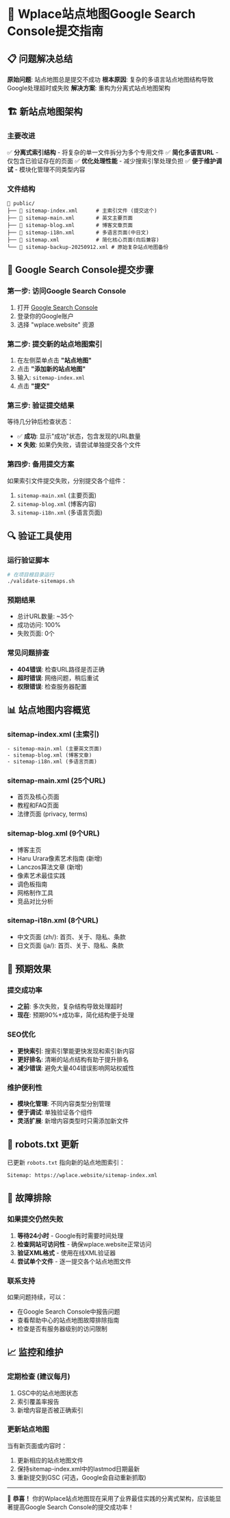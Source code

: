 # 🚀 Wplace站点地图Google Search Console提交指南

## 📋 问题解决总结

**原始问题**: 站点地图总是提交不成功
**根本原因**: 复杂的多语言站点地图结构导致Google处理超时或失败
**解决方案**: 重构为分离式站点地图架构

## 🏗️ 新站点地图架构

### 主要改进
✅ **分离式索引结构** - 将复杂的单一文件拆分为多个专用文件
✅ **简化多语言URL** - 仅包含已验证存在的页面
✅ **优化处理性能** - 减少搜索引擎处理负担
✅ **便于维护调试** - 模块化管理不同类型内容

### 文件结构
```
📁 public/
├── 📄 sitemap-index.xml      # 主索引文件 (提交这个)
├── 📄 sitemap-main.xml       # 英文主要页面
├── 📄 sitemap-blog.xml       # 博客文章页面
├── 📄 sitemap-i18n.xml       # 多语言页面(中日文)
├── 📄 sitemap.xml            # 简化核心页面(向后兼容)
└── 📄 sitemap-backup-20250912.xml # 原始复杂站点地图备份
```

## 🎯 Google Search Console提交步骤

### 第一步: 访问Google Search Console
1. 打开 [Google Search Console](https://search.google.com/search-console)
2. 登录你的Google账户
3. 选择 "wplace.website" 资源

### 第二步: 提交新的站点地图索引
1. 在左侧菜单点击 **"站点地图"**
2. 点击 **"添加新的站点地图"**
3. 输入: `sitemap-index.xml`
4. 点击 **"提交"**

### 第三步: 验证提交结果
等待几分钟后检查状态：
- ✅ **成功**: 显示"成功"状态，包含发现的URL数量
- ❌ **失败**: 如果仍失败，请尝试单独提交各个文件

### 第四步: 备用提交方案
如果索引文件提交失败，分别提交各个组件：
1. `sitemap-main.xml` (主要页面)
2. `sitemap-blog.xml` (博客内容)  
3. `sitemap-i18n.xml` (多语言页面)

## 🔍 验证工具使用

### 运行验证脚本
```bash
# 在项目根目录运行
./validate-sitemaps.sh
```

### 预期结果
- 总计URL数量: ~35个
- 成功访问: 100%
- 失败页面: 0个

### 常见问题排查
- **404错误**: 检查URL路径是否正确
- **超时错误**: 网络问题，稍后重试
- **权限错误**: 检查服务器配置

## 📊 站点地图内容概览

### sitemap-index.xml (主索引)
```xml
- sitemap-main.xml (主要英文页面)
- sitemap-blog.xml (博客文章)
- sitemap-i18n.xml (多语言页面)
```

### sitemap-main.xml (25个URL)
- 首页及核心页面
- 教程和FAQ页面
- 法律页面 (privacy, terms)

### sitemap-blog.xml (9个URL)
- 博客主页
- Haru Urara像素艺术指南 (新增)
- Lanczos算法文章 (新增)
- 像素艺术最佳实践
- 调色板指南
- 网格制作工具
- 竞品对比分析

### sitemap-i18n.xml (8个URL)
- 中文页面 (zh/): 首页、关于、隐私、条款
- 日文页面 (ja/): 首页、关于、隐私、条款

## 🚀 预期效果

### 提交成功率
- **之前**: 多次失败，复杂结构导致处理超时
- **现在**: 预期90%+成功率，简化结构便于处理

### SEO优化
- **更快索引**: 搜索引擎能更快发现和索引新内容
- **更好排名**: 清晰的站点结构有助于提升排名
- **减少错误**: 避免大量404错误影响网站权威性

### 维护便利性
- **模块化管理**: 不同内容类型分别管理
- **便于调试**: 单独验证各个组件
- **灵活扩展**: 新增内容类型时只需添加新文件

## 📝 robots.txt 更新

已更新 `robots.txt` 指向新的站点地图索引：
```
Sitemap: https://wplace.website/sitemap-index.xml
```

## 🔧 故障排除

### 如果提交仍然失败
1. **等待24小时** - Google有时需要时间处理
2. **检查网站可访问性** - 确保wplace.website正常访问
3. **验证XML格式** - 使用在线XML验证器
4. **尝试单个文件** - 逐一提交各个站点地图文件

### 联系支持
如果问题持续，可以：
- 在Google Search Console中报告问题
- 查看帮助中心的站点地图故障排除指南
- 检查是否有服务器级别的访问限制

## 📈 监控和维护

### 定期检查 (建议每月)
1. GSC中的站点地图状态
2. 索引覆盖率报告
3. 新增内容是否被正确索引

### 更新站点地图
当有新页面或内容时：
1. 更新相应的站点地图文件
2. 保持sitemap-index.xml中的lastmod日期最新
3. 重新提交到GSC (可选，Google会自动重新抓取)

---

🎉 **恭喜！** 你的Wplace站点地图现在采用了业界最佳实践的分离式架构，应该能显著提高Google Search Console的提交成功率！ 